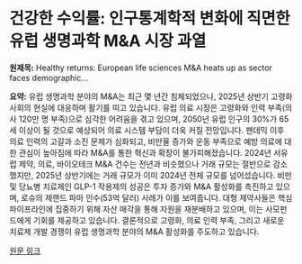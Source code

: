 # 건강한 수익률: 인구통계학적 변화에 직면한 유럽 생명과학 M&A 시장 과열

**원제목:** Healthy returns: European life sciences M&amp;A heats up as sector faces demographic...

**요약:** 유럽 생명과학 분야의 M&A는 최근 몇 년간 침체되었으나, 2025년 상반기 고령화 사회의 현실에 대응하며 활기를 띠고 있습니다.  유럽 의료 시장은 고령화와 인력 부족(의사 120만 명 부족)으로 심각한 어려움을 겪고 있으며, 2050년 유럽 인구의 30%가 65세 이상이 될 것으로 예상되어 의료 시스템 부담이 더욱 커질 전망입니다.  팬데믹 이후 의료 인력의 고갈과 소진 문제가 심화되고,  비만율 증가와 운동 부족으로 예방 의료에 대한 관심이 높아짐에 따라 M&A를 통한 혁신과 확장이 불가피해졌습니다.  2024년 서유럽 제약, 의료, 바이오테크 M&A 건수는 전년과 비슷했으나 거래 규모는 절반으로 감소했지만, 2025년 상반기에는 거래 규모가 이미 2024년 전체 규모를 넘어섰습니다.  비만 및 당뇨병 치료제인 GLP-1 작용제의 성공은 투자 증가와 M&A 활성화를 촉진하고 있으며, 로슈의 제랜드 파마 인수(53억 달러) 사례가 이를 보여줍니다.  대형 제약사들은 핵심 파이프라인에 집중하기 위해 자산 매각을 통해  자원을 재분배하고 있으며, 이는 사모펀드에게 기회를 제공하고 있습니다.  결론적으로 고령화, 의료 인력 부족, 그리고 새로운 치료제 개발 경쟁이 유럽 생명과학 분야의 M&A 활성화를 주도하고 있습니다.

[원문 링크](https://www.jdsupra.com/legalnews/healthy-returns-european-life-sciences-6275210/)
